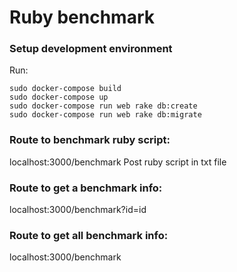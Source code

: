 # Ruby benchmark

### Setup development environment
Run:

	sudo docker-compose build
	sudo docker-compose up
	sudo docker-compose run web rake db:create
	sudo docker-compose run web rake db:migrate

### Route to benchmark ruby script:
localhost:3000/benchmark
Post ruby script in txt file

### Route to get a benchmark info:
localhost:3000/benchmark?id=id

### Route to get all benchmark info:
localhost:3000/benchmark
